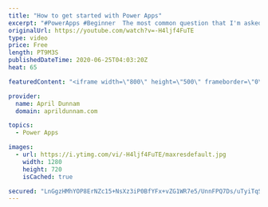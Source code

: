 ```yaml
---
title: "How to get started with Power Apps"
excerpt: "#PowerApps #Beginner  The most common question that I'm asked is \"I'm new to Power Apps, how do I get started?\"  Learning any new technology can be overwhelming.  In this video I list the steps you need to take to start learning Power Apps.  If you are brand new to Power Apps then this is the video to"
originalUrl: https://youtube.com/watch?v=-H4ljf4FuTE
type: video
price: Free
length: PT9M3S
publishedDateTime: 2020-06-25T04:03:20Z
heat: 65

featuredContent: "<iframe width=\"800\" height=\"500\" frameborder=\"0\" src=\"https://www.youtube.com/embed/-H4ljf4FuTE\" allow=\"accelerometer; autoplay; encrypted-media; gyroscope; picture-in-picture\" allowfullscreen></iframe>"

provider:
  name: April Dunnam
  domain: aprildunnam.com

topics:
  - Power Apps

images:
  - url: https://i.ytimg.com/vi/-H4ljf4FuTE/maxresdefault.jpg
    width: 1280
    height: 720
    isCached: true

secured: "LnGgzHMhYOP8ErNZc15+NsXz3iP0BfYFx+vZG1WR7e5/UnnFPQ7Ds/uTyiTqS2g7ofUtR2SvfvqxRe0tJBOQBrwQwEdYDm4D7XygGVRr79Bpd9u5yZH/3rAnz+O5qUomFsh24pthF0P6THrZnu50AO3jFTgKPqSe/HEUz1CYWBI1FsGahpmQNAJypONRVbFVK1XenCS4bafEv9mjDTZkePehwVI5thpVwO7zU7VlYoIvghw06ZdYY7bTkki+r3UFW4pV9i+yXZho4t+cRTCdPyanXUpsB/0F/Y+nGKfzH4Hbb1zfj8JK0rnquMQULmsSa7A1SxYaa/NgbWNvJR52kijYj6BOS326CkIIjAYcaQVVxLC4yGUbiwDNyOMMhqM5Ky2MJV2AROkrASsCEZje3vawzvqMD/8spRp+oUE+sIg=;CLoeNEvDQduYlw0i11S/Rg=="
---
```



